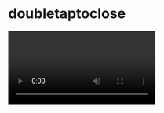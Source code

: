 # doubletaptoclose

![](https://github.com/inyong1/double_tap_to_close/blob/main/double_back_anim.mp4)

